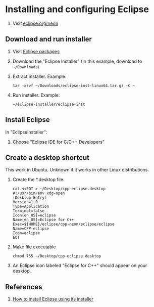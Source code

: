 # Installing and configuring Eclipse

1. Visit [eclipse.org/neon](https://eclipse.org/neon/)

## Download and run installer

1. Visit [Eclipse packages](https://eclipse.org/downloads/eclipse-packages/)
1. Download the "Eclipse Installer" (In this example, download to `~/Downloads`)
1. Extract installer.  Example:

    ```console
    tar -xzvf ~/Downloads/eclipse-inst-linux64.tar.gz -C ~
    ```

1. Run installer. Example:

    ```console
    ~/eclipse-installer/eclipse-inst
    ```

## Install Eclipse

In "EclipseInstaller":

1. Choose "Eclipse IDE for C/C++ Developers"

## Create a desktop shortcut

This work in Ubuntu. Unknown if it works in other Linux distributions.

1. Create the *.desktop file.

    ```console
    cat <<EOT > ~/Desktop/cpp-eclipse.desktop
    #!/usr/bin/env xdg-open
    [Desktop Entry]
    Version=1.0
    Type=Application
    Terminal=false
    Icon[en_US]=eclipse
    Name[en_US]=Eclipse for C++
    Exec=${HOME}/eclipse/cpp-neon/eclipse/eclipse
    Name=CPP-eclipse
    Icon=eclipse
    EOT
    ```

1. Make file executable

    ```console
    chmod 755 ~/Desktop/cpp-eclipse.desktop 
    ```

1. An Eclipse icon labeled "Eclipse for C++" should appear on your desktop.

## References

1. [How to install Eclipse using its installer](http://askubuntu.com/questions/695382/how-to-install-eclipse-using-its-installer)



